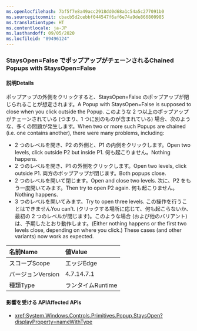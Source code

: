 ```yaml
---
ms.openlocfilehash: 7bf5f7e8a49acc2918dd0d68a1c54a5c277091b0
ms.sourcegitcommit: cbacb5d2cebbf044547f6af6e74a9de866800985
ms.translationtype: HT
ms.contentlocale: ja-JP
ms.lasthandoff: 09/05/2020
ms.locfileid: "89496124"
---
```

### <a name="chained-popups-with-staysopenfalse"></a><span data-ttu-id="074cc-101">StaysOpen=False でポップアップがチェーンされる</span><span class="sxs-lookup"><span data-stu-id="074cc-101">Chained Popups with StaysOpen=False</span></span>

#### <a name="details"></a><span data-ttu-id="074cc-102">説明</span><span class="sxs-lookup"><span data-stu-id="074cc-102">Details</span></span>

<span data-ttu-id="074cc-103">ポップアップの外側をクリックすると、StaysOpen=False のポップアップが閉じられることが想定されます。</span><span class="sxs-lookup"><span data-stu-id="074cc-103">A Popup with StaysOpen=False is supposed to close when you click outside the Popup.</span></span> <span data-ttu-id="074cc-104">このような 2 つ以上のポップアップがチェーンされている (つまり、1 つに別のものが含まれている) 場合、次のような、多くの問題が発生します。</span><span class="sxs-lookup"><span data-stu-id="074cc-104">When two or more such Popups are chained (i.e. one contains another), there were many problems, including:</span></span><ul><li><span data-ttu-id="074cc-105">2 つのレベルを開き、P2 の外側と、P1 の内側をクリックします。</span><span class="sxs-lookup"><span data-stu-id="074cc-105">Open two levels, click outside P2 but inside P1.</span></span>  <span data-ttu-id="074cc-106">何も起こりません。</span><span class="sxs-lookup"><span data-stu-id="074cc-106">Nothing happens.</span></span></li><li><span data-ttu-id="074cc-107">2 つのレベルを開き、P1 の外側をクリックします。</span><span class="sxs-lookup"><span data-stu-id="074cc-107">Open two levels, click outside P1.</span></span>  <span data-ttu-id="074cc-108">両方のポップアップが閉じます。</span><span class="sxs-lookup"><span data-stu-id="074cc-108">Both popups close.</span></span></li><li><span data-ttu-id="074cc-109">2 つのレベルを開いて閉じます。</span><span class="sxs-lookup"><span data-stu-id="074cc-109">Open and close two levels.</span></span>  <span data-ttu-id="074cc-110">次に、P2 をもう一度開いてみます。</span><span class="sxs-lookup"><span data-stu-id="074cc-110">Then try to open P2 again.</span></span>  <span data-ttu-id="074cc-111">何も起こりません。</span><span class="sxs-lookup"><span data-stu-id="074cc-111">Nothing happens.</span></span></li><li><span data-ttu-id="074cc-112">3 つのレベルを開いてみます。</span><span class="sxs-lookup"><span data-stu-id="074cc-112">Try to open three levels.</span></span>  <span data-ttu-id="074cc-113">この操作を行うことはできません</span><span class="sxs-lookup"><span data-stu-id="074cc-113">You can't.</span></span>  <span data-ttu-id="074cc-114">(クリックする場所に応じて、何も起こらないか、最初の 2 つのレベルが閉じます)。このような場合 (および他のバリアント) は、予期したとおり動作します。</span><span class="sxs-lookup"><span data-stu-id="074cc-114">(Either nothing happens or the first two levels close, depending on where you click.) These cases (and other variants) now work as expected.</span></span></li></ul>

| <span data-ttu-id="074cc-115">名前</span><span class="sxs-lookup"><span data-stu-id="074cc-115">Name</span></span>    | <span data-ttu-id="074cc-116">値</span><span class="sxs-lookup"><span data-stu-id="074cc-116">Value</span></span>       |
|:--------|:------------|
| <span data-ttu-id="074cc-117">スコープ</span><span class="sxs-lookup"><span data-stu-id="074cc-117">Scope</span></span>   |<span data-ttu-id="074cc-118">エッジ</span><span class="sxs-lookup"><span data-stu-id="074cc-118">Edge</span></span>|
|<span data-ttu-id="074cc-119">バージョン</span><span class="sxs-lookup"><span data-stu-id="074cc-119">Version</span></span>|<span data-ttu-id="074cc-120">4.7.1</span><span class="sxs-lookup"><span data-stu-id="074cc-120">4.7.1</span></span>|
|<span data-ttu-id="074cc-121">種類</span><span class="sxs-lookup"><span data-stu-id="074cc-121">Type</span></span>|<span data-ttu-id="074cc-122">ランタイム</span><span class="sxs-lookup"><span data-stu-id="074cc-122">Runtime</span></span>|

#### <a name="affected-apis"></a><span data-ttu-id="074cc-123">影響を受ける API</span><span class="sxs-lookup"><span data-stu-id="074cc-123">Affected APIs</span></span>

- <xref:System.Windows.Controls.Primitives.Popup.StaysOpen?displayProperty=nameWithType>

<!--

#### Affected APIs

- `P:System.Windows.Controls.Primitives.Popup.StaysOpen`

-->
